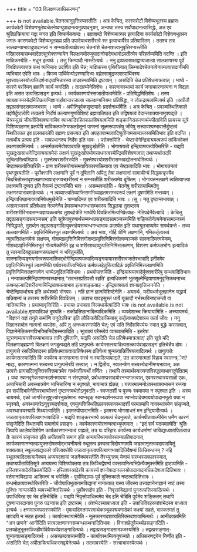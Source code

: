 +++
title = "03 विलक्षणत्वाधिकरणम्"

+++
is not available.चेतनत्वानुवृत्तिरप्यस्तीति । अत्र केचित्, कारणरोटौ विशेष्यभूतस्य ब्रह्मणः कार्यकोटौ विशेषणभूतेष्वचेतनेष्वप्युपादानत्वमुपपादनूयम्, अन्यथा तस्य सर्वोपादानत्वासिद्धेः, अत एव श्रुतिप्रक्रियायां यद्वा जगत इति निष्कर्षकशब्दः । ब्रह्मशब्दो विशेष्यमात्रपर इत्यादिना कार्यकोटौ विशेषणभूतस्य जगतः कारणकोटौ विशेष्यभूतब्रह्म प्रति उपादेयत्वशरीरत्वे स्त इत्याचार्यैरेव प्रतिपादितम् । ततश्च तत्र सालक्षण्याभावादुपादानत्वं न सम्भवतीत्याक्षेपस्य चेतनांशे चेतनाशत्वानुवृत्तिरप्यस्तीति परिहारस्यासम्भवादेतत्सूत्रोक्त्तन्यायेन विलक्षणयोरप्युपादानोपादेयभावोऽस्तीत्येव परिहर्तव्यमिति वदन्ति । इति माक्षिकस्येति - मधुन इत्यर्थः । तत्तु क्रिम्यादौ नास्तीत्यर्थः । ननु द्रव्यत्वसाक्षाद्वाप्यजात्या सालक्षण्यस्य पूर्वं विवक्षितत्वात्तत्र कथं व्यभिचारः प्रदर्शित इति चेन्न; माक्षिकस्य पृथिवीत्वात् क्रिम्यादेश्चेतनत्वेनात्मत्वात्तदानीमपि व्यभिचार एवेति भावः । किञ्च पार्थिवेभ्योऽरण्यादिभ्यः वह्नेस्सामुद्रजलात्पार्थिवस्य मुक्त्ताफलस्योत्पत्तिदर्शनाद्य्वभिचारस्य तादवस्थ्यमिति द्रष्टव्यम् । असदिति चेन्न प्रतिषेधमात्रत्वात् । भाष्ये - कारणे परस्मिन् ब्रह्मणि कार्यं जगदिति । तादात्म्येनेतिशेषः । कारणावस्थायां कार्यं जगत्कारणात्मना न विद्यत इति असत उत्पत्तिप्रसङ्ग इत्यर्थः । कार्यकारणयोस्सजातीयत्वमेवेति - प्रतिषिद्धमितिशेषः । तस्य व्याख्यानमस्येदमितिप्रत्यभिज्ञानार्हावान्तरजात्या सालक्षण्यनियमः प्रतिषिद्धः, न त्वेकद्रव्यत्वमित्यर्थ इति ।अपीतौ तद्वत्प्रसंगादसमञ्जभसम् । भाष्ये - अपीतिपूर्वकसृष्टयादेः प्रदर्शनाथर्मिति । अत्र केचित् - प्रपञ्चस्थितिकाले तद्दोषैर्दुष्टत्वेपि तत्प्रलये निर्दोषं कल्याणगुणविशिष्टं ब्रह्मावतिष्ठत इति तद्विषयत्वं वेदान्तवाक्यानामुपपद्यते । चेत्रस्सुखं जीवतीतिवाक्यानामिव व्याध्यादिरहितकालविषयत्वमिति शङ्कानिराकरणार्थमपीताविति प्रत्यस्य सूत्रे विशिष्यग्रहणम् प्रलयेपि भाविकल्पभोग्यफलहेतूनां पाप्मनां सूक्ष्मरूपापन्नेषु जीवेषु सत्त्वावश्यम्भावात्तैर्दुष्टत्वं स्थितिकाल इव प्रलयकालेपि ब्रह्मणः प्रसज्यत इति अपहतपाप्मत्वादिश्रुतीनामसामञ्जस्यमितिभाव इति वदन्ति । मत्वर्थीय प्रत्यय इति - भावप्रधानश्च निर्देश इति भावः । परोक्त्तमिति - चेष्टाभोगेन्द्रियाश्रयत्वरूपं तार्किकोक्त्तं लक्षणत्रयमित्यर्थः । अन्तर्गतत्वमेवोपपादयति सुखदुःखेतीति । भोगाश्रयत्वे इन्द्रियाश्रयत्वोक्त्तिरिति - यद्यपि सुखदुःखसाधनेन्द्रियाश्रयत्वमेकं लक्षणं सुखदुःखोपभोगसाधनत्वस्येन्द्रियविशेषणत्वात् तथाप्यर्थात्तदपि सूचितामित्यभिप्रायः । मुक्त्तेश्वरशरीरस्येति - मुक्त्तेश्वरयोश्शरीरासम्भवद्योतनार्थमित्यर्थः । चेष्टाश्रयत्वोक्त्तिरिति - प्राण शरीरसंयोगासमवायिकारणक्रियाया एव चेष्टात्वादिति भावः । भोगायतनत्वं पृथग्दूषयतीति - पूर्वोक्त्तानि लक्षणानि पूर्वं न दूषितानि अपितु तेषां लक्षणानां सामाचीन्यं सिद्धवत्कृत्यैव चिदचितोस्तादृशलक्षणाभावाद्भगवच्छरीरत्वं न सम्भवतीति शरीरत्वमेव दूषितम् । भोगायतनलक्षणे त्वतिव्याप्त्या लक्षणमपि दूष्यत इति वैरूप्यं द्रष्टव्यमिति भावः । असम्भवमाहेति - चेतनेषु शरीरतयाभिमतेषु लक्षणस्याभावमाहेत्यर्थः । न त्वव्याप्त्यतिव्याप्तिसमभिव्याहृतमसम्भवरूपं लक्षणं दूषणमिति मन्तव्यम् । इन्द्रियाधिष्ठानावयवनिषेधमुखेनेति - पाण्यादिमत एव शरीरत्वादिति भावः ।।सू । नतु दृष्टान्तभावात् । असामञ्जस्यं प्रतिषेधता नेत्यनेनैव हेयसम्बन्धगन्धासम्भवस्य सिद्धतया तुशब्दस्य शरीरशरीरिभावसम्भवज्ञापकत्वमेव तुशब्दोत्रेति भाष्येपि विवक्षितमित्यभिप्रेत्याह- नेतिपदेनैवेत्यादि । केचित्तु तद्वत्प्रसङ्गादसमञ्जसम्' इति सूत्रेणापुरुषार्थसम्बन्धप्रसङ्गादसामञ्जस्यमिति शङ्कितेनेत्यनेनासामञ्जस्यं निषिद्ध्यते, तुशब्देन तद्वत्प्रसङ्गादित्युक्त्तहेयसम्बन्धगन्धाभावः प्रदर्श्यत इति यथाश्रुतभाष्यमेव समर्थयन्ते - तच्च तल्लक्षणमिति - प्रवृत्तिनिमित्तभूतं लक्षणमित्यर्थः । अयं भावः, गोर्हि त्रीणि लक्षणानि, गमिकर्तृत्वरूपं व्युत्पत्तिलक्षणमेकं लक्षणम्, गोशब्दप्रवृत्तिनिमित्तगोशब्दप्रवृत्तिनिमित्तगोत्वव्यञ्जकं सास्नादिमत्त्वमेकम्, गोशब्दप्रवृत्तिनिमित्तभूतं गोत्वमेकमिति इह च शरीरशब्दव्युत्पत्तिनिमित्तलक्षणम्, विशरण कर्मफलभोगः इत्यादिकं तु सास्नादिवदुपलक्षणरूपलक्षणं न भवितुमर्हति, सास्नादिव्यङ्गयगोत्वरूपजातिवद्भोगेन्द्रियाश्रयत्वादिव्यङ्गयायाश्शरीरत्वजातेरभावादि इतीदमेव प्रवृत्तिनिमित्तभूतं लक्षणमिति पर्यवस्यतीत्यभिप्रेत्य कर्मफलहेतुरित्यादिकं प्रवृत्तिनिमित्तलक्षणमिति प्रवृत्तिनिमित्तलक्षणत्वेन भाष्येऽनूदितमितिभावः । प्रथमोपात्तमिति - इन्द्रियाश्रयत्वादेर्मुक्त्तशरीरेषु सम्भवादितिभावः । नन्वाकल्पमिन्द्रियाणामवस्थानात् "तदन्तरप्रतिपत्तौ रहति' इत्यधिकरणे भूतसूक्ष्मेन्द्रियाणामनुवृत्तिकथनाच्च कथमहल्यादिशरीराणामिन्द्रियाश्रयत्वाभाव इत्याशङ्कयाह - इन्द्रियाश्रयत्वं ज्ञानप्रवृत्तिजननेति । चेष्टेन्द्रियार्थाश्रय इति अर्थशब्दो भोगपरः । नहि ज्ञानं ज्ञानविशिष्टेनेति - अयमर्थः, यदीयधर्मभूतज्ञानेन यद्धार्यं यन्नियाम्यं च तत्तस्य शरीरमिति विवक्षितम् । ततश्च यावइसुस्तं धार्ये यूकादौ गर्भस्थविनष्टजन्तौ वा नातिव्याप्तिः । प्रभाव्यावृत्तिरिति - प्रभायाः प्रभावता नित्यधार्यत्वादिति भावः।is not available.is not available.मृषावादिपक्षं दूषयति - तर्काप्रतिष्ठानादित्यादिकमिति । व्यपदेशाच्च क्रियायामिति - अस्यायमर्थः, "विज्ञानं यज्ञं तनुते कर्माणि तनुतेऽपिच' इति लौकिकवैदिकक्रियासु कर्तृत्वव्यपदेशाच्च कर्ता जीवः । ननु विज्ञानशब्देन नात्मनो व्यपदेशः, अपि तु अन्तःकरणस्येति चेत्; एवं सति निर्देशविपर्ययः स्यात् बुद्धेः करणत्वात्, विज्ञानेनेतिकरणविभक्त्तिनिर्देशस्स्यादिति । सूत्रत्रयं परैस्त्वेवं व्वाख्यातमिति - इतरेषां सूत्राणामत्यन्तवैरूप्याभावान्न तानि दूषितानि, यद्यपि असदिति चेन्न प्रतिषेधमात्रत्वात्' इति सूत्रे यदि विलक्षणाद्ब्रह्मणो विलक्षणं जगदुत्पद्यते तर्हि प्रागुत्पत्तेः कार्यमसत्स्यादित्यसत्कार्यवादप्रसङ्ग इतिचेन्नैष दोषः । प्रागुत्पत्ते रसदितिवादस्य प्रतिषेधमात्रत्वात्प्रतिषेधस्य प्रतिषेध्य शून्यत्वान्निर्विषयत्वादित्यर्थः । प्रागुत्पत्तेः कार्यमसत्स्यादिति किं कार्यस्य कारणात्मना सत्त्वं न स्यादित्यापाद्यते, उत कारणात्मतां विहाय स्वातन्त्र्ेण? नाद्यः, कारणात्मना सत्त्वस्य प्रागुत्पत्तेरपि सत्त्वात् । न द्वितीयः, स्वातन्त्रेण सत्त्वस्येदानीमप्यभावात्; अत उत्पत्तेः प्रागसदित्युक्त्तिरुक्त्तिमात्रमेव नार्थवतीत्यर्थो वर्णितः । तथापि तस्यार्थस्यात्यन्तविरुद्धत्वाभावादुपेक्षितम् । यथा स्वप्नदृगेकस्वप्नदर्शनमायया न संस्पृश्यते, प्रबोधसम्प्रसादयोरनन्यगतत्वात्, एवमवस्थात्रयसाक्षी एकः, अव्यभिचारी अवस्थात्रयेण व्यभिचारिणा न स्पृश्यते, मायामात्रं ह्येतत् । यत्परमात्मनोऽवस्थात्रयभासनं रज्ज्वा इव सर्पादिभावेनेतिपरभाष्योक्त्तं दृष्टान्तमर्थतोऽनुवदति - स्वप्नतर्शी च पुरुषः स्वमायया न स्पृश्यत इति । अस्य चायमर्थः, एको जागरितसुषुप्त्योरनुवर्तमानः स्वप्नदृक् स्वप्नदर्शनरूपया स्वप्नोपादेयमाययोपादानभूतो यथा न स्पृश्यते, अवस्थान्तरेऽनुवृत्त्यदर्शनात्, एवमुत्पत्तिस्थितिप्रलयरूपावस्थादर्शी परमात्मापि नावस्थात्रयेण संसृज्यते, अवस्थात्रयस्यापि मिथ्यात्वादिति । इदमस्योपादानमिति - इदमस्य भोगसाधनं मन इन्द्रियादीत्यर्थः । जडत्वानृतत्वपरित्यागाभावादिति - यद्यपि शाङ्करभाष्ये अत्यल्पं चेदमुच्यते, कार्यमपीतावात्मीयेन धर्मेण कारणं संसृजेदिति स्थितावपि समानोयं प्रसङ्गः । कार्यकारणयोरनन्यत्वाभ्युपगमात् । "इदं सर्वं यदयमात्मेति' श्रुतिः त्रिष्वपि कालेष्वविशेषेण कार्यकारणानन्यत्वं ग्राह्यते, तत्र यः परिहारः कार्यस्य कार्यधर्माणां चाविद्याध्यारापितत्वान्न तैः कारणं संसृज्यत इति अपीतावपि समान इति अप्ययस्थित्ययोस्साम्यप्रतिपादनात् कार्यकारणानन्यत्वप्रयुक्त्तदोषस्योद्भावनीयत्वे स्थूलत्व ह्रस्वत्वादिदोषाणामपि जडत्वानृतत्ववदापादयितुं शक्यत्वात् स्थूलत्वाद्याकारे परित्यक्त्तेपि जडत्वानृतत्वपरित्यागाभावादितिवैषम्यं किन्निबन्धनम् ? नहि स्थूलत्वादिदशायामैक्यम् अप्ययदशायां जडनैक्यमस्तीति तैरभ्युगतम् येनायं सरम्भस्सफलस्स्यात्, तथाप्यपीतावितिसूत्रे अप्ययस्य विशिष्योक्तया तत्र किञ्चिद्वैषम्यं वक्त्तव्यमित्यभिप्रेत्यैवमुक्त्तमिति द्रष्टव्यमिति - हस्तिशस्त्रादेरविप्रकर्षादिति - हस्तिशस्त्रादेरपि कायर्स्य ज्ञानोपादानकस्योपादानादनधिकदेशत्वादितिभावः । वर्तमानाविद्याया आदिमत्त्वं च भवेदिति - पूर्वाविद्यायाः पूर्वं मुक्त्तिकाले नष्टत्वादितिभावः । बन्धमोक्षव्यवस्थोक्त्तिरिति - जीवोपाधिभूतानामविद्यानां नानात्वात् यस्य जीवस्य तत्त्वज्ञानेनाज्ञानं नष्टं तस्य मुक्त्तिः नान्यस्येति व्यवस्थोक्त्तिरित्यर्थः । पूर्वोक्त्तदोष इति - निवृत्ताविद्यानां पुनरुत्पत्तिस्यादित्यर्थः । उपाधिविरह एव भेद इतिचेदिति । यद्यपि निवृत्तोपाधित्वमेव भेद इति चेदिति पूर्वमेव शङ्कितम् तथापि दूषणान्तरदानाय पुनरु पढन्यास इति द्रष्टव्यम् । अंशभेदस्याबाध्यत्व इति - उपाधिविरहरूपांशभेदस्य बाध्यत्व इत्यर्थः । क्षणमात्रमपसरणमपीति - मृषावादिमतमपरमार्थकञ्चुकाश्रयणादेकां कक्ष्यां सहते, भास्करमतं तु तावदपि न सहत इत्यर्थः । कार्यावस्थायामेवेति - मूलकारणदशाव्यतिरिक्त्तदशायामित्यर्थः । आनीदवातमिति "अन प्राणने' आनीदिति सत्त्वलक्षणाननसम्बन्धकथनादितिभावः । विनाशहेतुवैयर्थ्यप्रसङ्गादिति - प्रलयहेतुभूतसञ्जिहीर्षादिवैयर्थ्यप्रसङ्गादित्यर्थः । तद्वत्प्रसङ्गादसामञ्जस्यमिति । तद्वत्प्रसङ्गात्- शून्यत्वप्रसङ्गादित्यर्थः । असच्छब्दवाच्यमपीति - कार्यावस्थमित्यनुषज्यते । अधिकरणद्वयेन निर्णीत इति - असदिति चेत् अपीतावित्यधिकरणद्वयेनेत्यर्थः । तदभावस्येति - सत्त्वाभावस्येत्यर्थः ।